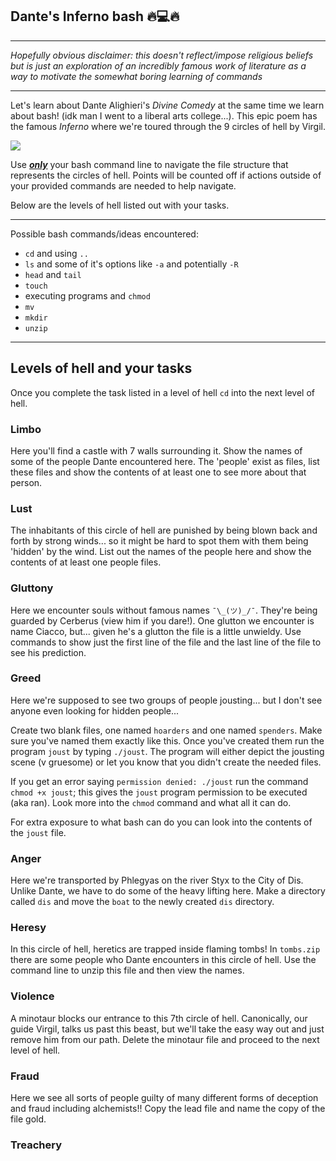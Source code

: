 ## Dante's Inferno bash 🔥💻🔥 

---

*Hopefully obvious disclaimer: this doesn't reflect/impose religious beliefs but is just an exploration of an incredibly famous work of literature as a way to motivate the somewhat boring learning of commands*

----

Let's learn about Dante Alighieri's *Divine Comedy* at the same time we learn about bash! (idk man I went to a liberal arts college...). This epic poem has the famous *Inferno* where we're toured through the 9 circles of hell by Virgil.

![](https://www.thoughtco.com/thmb/Avbsf-KY0ImBByRdI1UatD7knW0=/1500x0/filters:no_upscale():max_bytes(150000):strip_icc()/illustration-to-the-divine-comedy-by-dante-alighieri--abyss-of-hell---1480-1490--found-in-the-collection-of-the-biblioteca-apostolica-vaticana--486777773-5c3a03c246e0fb00016261f2.jpg)

Use ***<u>only</u>*** your bash command line to navigate the file structure that represents the circles of hell.  Points will be counted off if actions outside of your provided commands are needed to help navigate.

Below are the levels of hell listed out with your tasks.

----

Possible bash commands/ideas encountered:

* `cd` and using `..`
* `ls` and some of it's options like `-a` and potentially `-R`
* `head` and `tail`
* `touch`
* executing programs and `chmod`
* `mv`
* `mkdir`
* `unzip`

----

## Levels of hell and your tasks

Once you complete the task listed in a level of hell `cd` into the next level of hell.

### Limbo

Here you'll find a castle with 7 walls surrounding it.  Show the names of some of the people Dante encountered here.  The 'people' exist as files, list these files and show the contents of at least one to see more about that person.

### Lust

The inhabitants of this circle of hell are punished by being blown back and forth by strong winds... so it might be hard to spot them with them being 'hidden' by the wind.  List out the names of the people here and show the contents of at least one people files.

### Gluttony

Here we encounter souls without famous names `¯\_(ツ)_/¯`. They're being guarded by Cerberus (view him if you dare!).  One glutton we encounter is name Ciacco, but... given he's a glutton the file is a little unwieldy.  Use commands to show just the first line of the file and the last line of the file to see his prediction.

### Greed

Here we're supposed to see two groups of people jousting... but I don't see anyone even looking for hidden people...

Create two blank files, one named `hoarders` and one named `spenders`. Make sure you've named them exactly like this. Once you've created them run the program `joust` by typing `./joust`.  The program will either depict the jousting scene (v gruesome) or let you know that you didn't create the needed files.

If you get an error saying `permission denied: ./joust` run the command `chmod +x joust`; this gives the `joust` program permission to be executed (aka ran).  Look more into the `chmod` command and what all it can do.

For extra exposure to what bash can do you can look into the contents of the `joust` file.

### Anger

Here we're transported by Phlegyas on the river Styx to the City of Dis.  Unlike Dante, we have to do some of the heavy lifting here. Make a directory called `dis` and move the `boat` to the newly created `dis` directory.

### Heresy

In this circle of hell, heretics are trapped inside flaming tombs!  In `tombs.zip` there are some people who Dante encounters in this circle of hell.  Use the command line to unzip this file and then view the names.

### Violence

A minotaur blocks our entrance to this 7th circle of hell.  Canonically, our guide Virgil, talks us past this beast, but we'll take the easy way out and just remove him from our path.  Delete the minotaur file and proceed to the next level of hell.

### Fraud

Here we see all sorts of people guilty of many different forms of deception and fraud including alchemists!! Copy the lead file and name the copy of the file gold.

### Treachery





